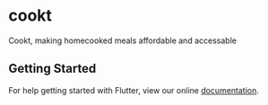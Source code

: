 # cookt

Cookt, making homecooked meals affordable and accessable

## Getting Started

For help getting started with Flutter, view our online
[documentation](https://flutter.io/).
